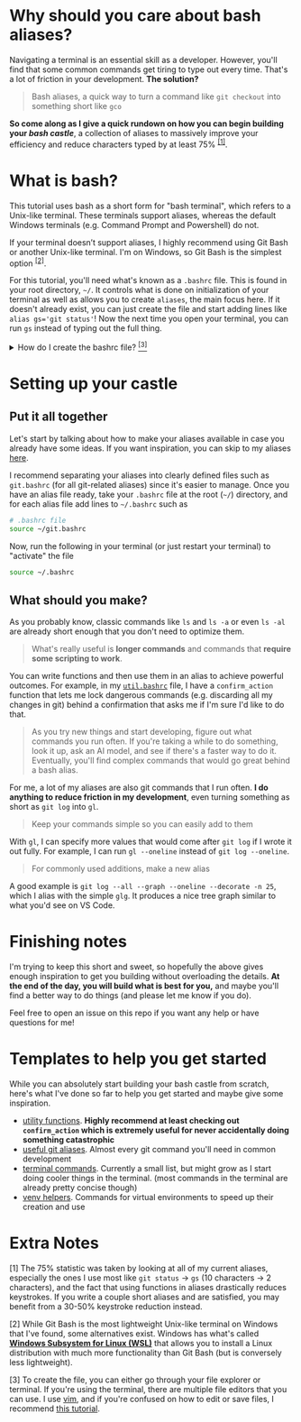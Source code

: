 # Why should you care about bash aliases?
Navigating a terminal is an essential skill as a developer. However, you'll find that some common commands get tiring to type out every time. That's a lot of friction in your development. **The solution?**

> Bash aliases, a quick way to turn a command like `git checkout` into something short like `gco`

**So come along as I give a quick rundown on how you can begin building your *bash castle***, a collection of aliases to massively improve your efficiency and reduce characters typed by at least 75\% <sup>[\[1\]](#extra-notes)</sup>.

# What is bash?
This tutorial uses bash as a short form for "bash terminal", which refers to a Unix-like terminal. These terminals support aliases, whereas the default Windows terminals (e.g. Command Prompt and Powershell) do not.

If your terminal doesn’t support aliases, I highly recommend using Git Bash or another Unix-like terminal. I'm on Windows, so Git Bash is the simplest option <sup>[\[2\]](#extra-notes)</sup>.

For this tutorial, you'll need what's known as a `.bashrc` file. This is found in your root directory, `~/`. It controls what is done on initialization of your terminal as well as allows you to create `aliases`, the main focus here. If it doesn't already exist, you can just create the file and start adding lines like `alias gs='git status'`! Now the next time you open your terminal, you can run `gs` instead of typing out the full thing.

<details>
    <summary>How do I create the bashrc file? <a href="#extra-notes"><sup>[3]</sup></a></summary>

    cd ~
    vim .bashrc
    # if you don't have vim, nano and vi are other text editors you can use

</details>

# Setting up your castle
## Put it all together
Let's start by talking about how to make your aliases available in case you already have some ideas. If you want inspiration, you can skip to my aliases [here](#templates-to-help-you-get-started). 

I recommend separating your aliases into clearly defined files such as `git.bashrc` (for all git-related aliases) since it's easier to manage. Once you have an alias file ready, take your `.bashrc` file at the root (`~/`) directory, and for each alias file add lines to `~/.bashrc` such as
```bash
# .bashrc file
source ~/git.bashrc
```
Now, run the following in your terminal (or just restart your terminal) to "activate" the file
```bash
source ~/.bashrc
```

## What should you make?
As you probably know, classic commands like `ls` and `ls -a` or even `ls -al` are already short enough that you don't need to optimize them.
> What's really useful is **longer commands** and commands that **require some scripting to work**.

You can write functions and then use them in an alias to achieve powerful outcomes. For example, in my [`util.bashrc`](./helper-files/bash/util.bashrc) file, I have a `confirm_action` function that lets me lock dangerous commands (e.g. discarding all my changes in git) behind a confirmation that asks me if I'm sure I'd like to do that.

> As you try new things and start developing, figure out what commands you run often. If you're taking a while to do something, look it up, ask an AI model, and see if there's a faster way to do it. Eventually, you'll find complex commands that would go great behind a bash alias.

For me, a lot of my aliases are also git commands that I run often. **I do anything to reduce friction in my development**, even turning something as short as `git log` into `gl`.
> Keep your commands simple so you can easily add to them

With `gl`, I can specify more values that would come after `git log` if I wrote it out fully. For example, I can run `gl --oneline` instead of `git log --oneline`.

> For commonly used additions, make a new alias

A good example is `git log --all --graph --oneline --decorate -n 25`, which I alias with the simple `glg`. It produces a nice tree graph similar to what you'd see on VS Code.

# Finishing notes
I'm trying to keep this short and sweet, so hopefully the above gives enough inspiration to get you building without overloading the details. **At the end of the day, you will build what is best for you,** and maybe you'll find a better way to do things (and please let me know if you do).  

Feel free to open an issue on this repo if you want any help or have questions for me!

# Templates to help you get started
While you can absolutely start building your bash castle from scratch, here's what I've done so far to help you get started and maybe give some inspiration.

- [utility functions](./helper-files/bash/util.bashrc). **Highly recommend at least checking out `confirm_action` which is extremely useful for never accidentally doing something catastrophic**
- [useful git aliases](./helper-files/bash/git.bashrc). Almost every git command you'll need in common development
- [terminal commands](./helper-files/bash/terminal.bashrc). Currently a small list, but might grow as I start doing cooler things in the terminal. (most commands in the terminal are already pretty concise though)
- [venv helpers](./helper-files/bash/venv.bashrc). Commands for virtual environments to speed up their creation and use

# Extra Notes
\[1\] The 75% statistic was taken by looking at all of my current aliases, especially the ones I use most like `git status` &#8594; `gs` (10 characters &#8594; 2 characters), and the fact that using functions in aliases drastically reduces keystrokes. If you write a couple short aliases and are satisfied, you may benefit from a 30-50% keystroke reduction instead.

\[2\] While Git Bash is the most lightweight Unix-like terminal on Windows that I've found, some alternatives exist. Windows has what's called [**Windows Subsystem for Linux (WSL)**](https://learn.microsoft.com/en-us/windows/wsl/install) that allows you to install a Linux distribution with much more functionality than Git Bash (but is conversely less lightweight).

\[3\] To create the file, you can either go through your file explorer or terminal. If you're using the terminal, there are multiple file editors that you can use. I use [vim](https://github.com/vim/vim), and if you're confused on how to edit or save files, I recommend [this tutorial](https://opensource.com/article/19/3/getting-started-vim).
